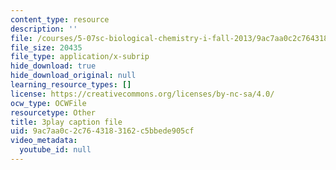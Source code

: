 ```yaml
---
content_type: resource
description: ''
file: /courses/5-07sc-biological-chemistry-i-fall-2013/9ac7aa0c2c7643183162c5bbede905cf_vL_E7Ik_vBs.srt
file_size: 20435
file_type: application/x-subrip
hide_download: true
hide_download_original: null
learning_resource_types: []
license: https://creativecommons.org/licenses/by-nc-sa/4.0/
ocw_type: OCWFile
resourcetype: Other
title: 3play caption file
uid: 9ac7aa0c-2c76-4318-3162-c5bbede905cf
video_metadata:
  youtube_id: null
---
```

